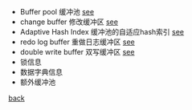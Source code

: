- Buffer pool 缓冲池 [see](2/1.md)  
- change buffer 修改缓冲区 [see](2/2.md)   
- Adaptive Hash Index 缓冲池的自适应hash索引 [see](2/3.md) 
- redo log buffer 重做日志缓冲区 [see](2/4.md)    
- double write buffer 双写缓冲区 [see](2/4/1.md)  
- 锁信息  
- 数据字典信息  
- 额外缓冲池  

[back](../1.md)  